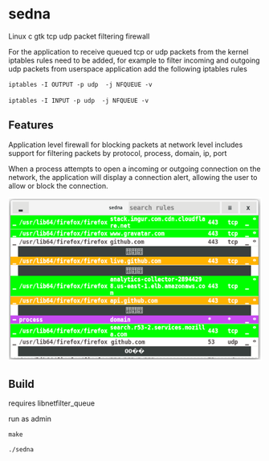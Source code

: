 # sedna
Linux c gtk tcp udp packet filtering firewall 


For the application to receive queued tcp or udp packets from the kernel iptables rules need to be added, for example to filter incoming and outgoing udp packets from userspace application add the following iptables rules 

```
iptables -I OUTPUT -p udp  -j NFQUEUE -v

iptables -I INPUT -p udp  -j NFQUEUE -v
```

## Features ##

Application level firewall for blocking packets at network level includes support for filtering packets by protocol, process, domain, ip, port 

When a process attempts to open a incoming or outgoing connection on the network, the application will display a connection alert, allowing the user to allow or block the connection.

<p>
<img src="/screenshot.png" />
</p>

## Build ##
requires libnetfilter_queue

run as admin
```
make
```
```
./sedna
```
